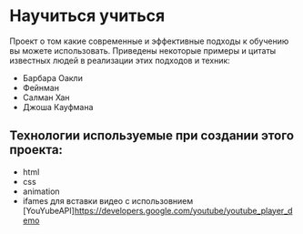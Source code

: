 # Научиться учиться

Проект о том какие современные и эффективные подходы к обучению вы можете использовать.
Приведены некоторые примеры и цитаты известных людей в реализации этих подходов и техник:
* Барбара Оакли
* Фейнман
* Салман Хан
* Джоша Кауфмана

## Технологии используемые при создании этого проекта:

- html
- css
- animation
- ifames для вставки видео с использовнием [YouYubeAPI]https://developers.google.com/youtube/youtube_player_demo

